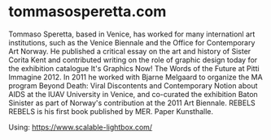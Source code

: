 # tommasosperetta.com

Tommaso Speretta, based in Venice, has worked for many internationl art institutions, such as the Venice Biennale and the Office for Contemporary Art Norway. He published a critical essay on the art and history of Sister Corita Kent and contributed writing on the role of graphic design today for the exhibition catalogue It's Graphics Now! The Words of the Future at Pitti Immagine 2012. In 2011 he worked with Bjarne Melgaard to organize the MA program Beyond Death: Viral Discontents and Contemporary Notion about AIDS at the IUAV University in Venice, and co-curated the exhibition Baton Sinister as part of Norway's contribution at the 2011 Art Biennale. REBELS REBELS is his first book published by MER. Paper Kunsthalle.

Using:
https://www.scalable-lightbox.com/
